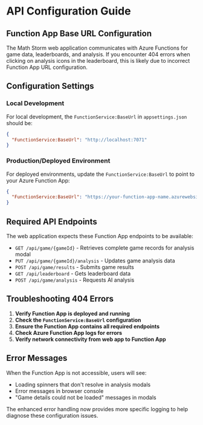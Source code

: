 # API Configuration Guide

## Function App Base URL Configuration

The Math Storm web application communicates with Azure Functions for game data, leaderboards, and analysis. If you encounter 404 errors when clicking on analysis icons in the leaderboard, this is likely due to incorrect Function App URL configuration.

## Configuration Settings

### Local Development
For local development, the `FunctionService:BaseUrl` in `appsettings.json` should be:
```json
{
  "FunctionService:BaseUrl": "http://localhost:7071"
}
```

### Production/Deployed Environment
For deployed environments, update the `FunctionService:BaseUrl` to point to your Azure Function App:
```json
{
  "FunctionService:BaseUrl": "https://your-function-app-name.azurewebsites.net"
}
```

## Required API Endpoints

The web application expects these Function App endpoints to be available:

- `GET /api/game/{gameId}` - Retrieves complete game records for analysis modal
- `PUT /api/game/{gameId}/analysis` - Updates game analysis data
- `POST /api/game/results` - Submits game results
- `GET /api/leaderboard` - Gets leaderboard data
- `POST /api/game/analysis` - Requests AI analysis

## Troubleshooting 404 Errors

1. **Verify Function App is deployed and running**
2. **Check the `FunctionService:BaseUrl` configuration**
3. **Ensure the Function App contains all required endpoints**
4. **Check Azure Function App logs for errors**
5. **Verify network connectivity from web app to Function App**

## Error Messages

When the Function App is not accessible, users will see:
- Loading spinners that don't resolve in analysis modals
- Error messages in browser console
- "Game details could not be loaded" messages in modals

The enhanced error handling now provides more specific logging to help diagnose these configuration issues.